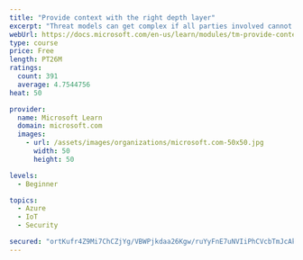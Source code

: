 ```yaml
---
title: "Provide context with the right depth layer"
excerpt: "Threat models can get complex if all parties involved cannot agree on a data-flow diagram depth layer that provides enough context to satisfy requirements"
webUrl: https://docs.microsoft.com/en-us/learn/modules/tm-provide-context-with-the-right-depth-layer/
type: course
price: Free
length: PT26M
ratings:
  count: 391
  average: 4.7544756
heat: 50

provider:
  name: Microsoft Learn
  domain: microsoft.com
  images:
    - url: /assets/images/organizations/microsoft.com-50x50.jpg
      width: 50
      height: 50

levels:
  - Beginner

topics:
  - Azure
  - IoT
  - Security

secured: "ortKufr4Z9Mi7ChCZjYg/VBWPjkdaa26Kgw/ruYyFnE7uNVIiPhCVcbTmJcAkjouOPz2bafCsY79WzSVl3E872zRZIS8mqiUO3WpXixOAP9F0opDyj4jbbs/vzD49xqHumcTXogDs1M4ClAmB6lG3bNzwr++HjaWvbLPjT92TIBoReinEPh+NjJZzdBfg5yD3QGfZw7EpQScSID8ozYB+NQ7nb+lzw+Lx+8L8NihO8lSYpvwjCatMKsG+y37cMDgG61PSzM6FWFdRgwRp7orELROPzbJNszYsr0gM4aWljMqD//Dkc8e65ooy1J9Yyk45MqiVRY+1kA5B3p1zIb1U9sD8yLWrhsXMzQZEqxEyceS5tLwvh1hJA3r4AqOmo/rRTVBsXTBb+r2IUeFIMJ5WQS8boEQgW8LubptTjl2oeA=;a+rbo+EeRnYRhhOvQUZlNA=="
---
```


